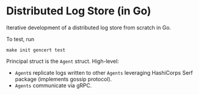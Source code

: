 # Distributed Log Store (in Go)

Iterative development of a distributed log store from scratch in Go.

To test, run 

```
make init gencert test
```

Principal struct is the `Agent` struct. High-level:
- `Agent`s replicate logs written to other `Agents` leveraging HashiCorps Serf package (implements gossip protocol). 
- `Agents` communicate via gRPC.
